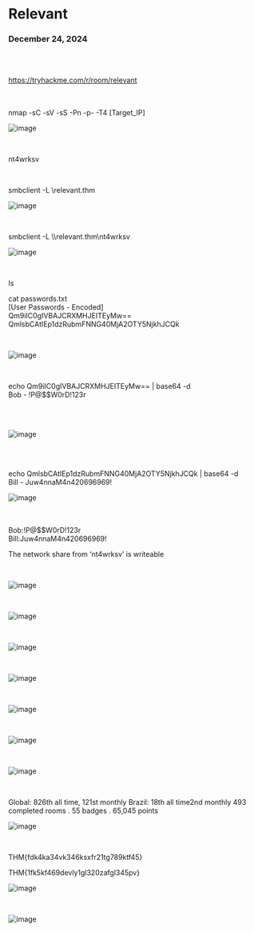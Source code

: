 <h1>Relevant</h1>
<h3>December 24, 2024</h3>

<br>

<br>

https://tryhackme.com/r/room/relevant

<br>

<br>
nmap -sC -sV -sS -Pn -p- -T4 [Target_IP]<br>

![image](https://github.com/user-attachments/assets/2b1695db-fe46-428b-bd11-a76d6644e989)


<br>

nt4wrksv

<br>

smbclient -L \\relevant.thm<br>

![image](https://github.com/user-attachments/assets/40ed588d-5c1e-42aa-9e7c-ee670fdf999c)

<br>

smbclient -L \\\\relevant.thm\\nt4wrksv<br>

![image](https://github.com/user-attachments/assets/9bdc76d8-9135-44d8-86f0-76c8ebffad62)

<br>

ls<br>

cat passwords.txt<br>
[User Passwords - Encoded]<br>
Qm9iIC0gIVBAJCRXMHJEITEyMw==<br>
QmlsbCAtIEp1dzRubmFNNG40MjA2OTY5NjkhJCQk<br>

<br>


![image](https://github.com/user-attachments/assets/d407eec0-9d53-4552-8ed6-c4aec0cff47b)

<br>

echo Qm9iIC0gIVBAJCRXMHJEITEyMw== | base64 -d<br>
Bob - !P@$$W0rD!123r<br><br>

<br>

![image](https://github.com/user-attachments/assets/ee2c2983-cae9-4730-98c3-2e061847e683)

<br>






<br>

echo QmlsbCAtIEp1dzRubmFNNG40MjA2OTY5NjkhJCQk | base64 -d<br>
Bill - Juw4nnaM4n420696969!<br>

![image](https://github.com/user-attachments/assets/e7d0bebe-9d54-478f-9fde-b528fd2a16ba)

<br>
<br>
Bob:!P@$$W0rD!123r<br>
Bill:Juw4nnaM4n420696969!<br>

<p>The network share from ‘nt4wrksv’ is writeable</p>

<br>


![image](https://github.com/user-attachments/assets/001dd077-12db-42cd-997e-9b8e9bf09bf1)

<br>

![image](https://github.com/user-attachments/assets/f05dc433-a04a-4aff-bbfc-149e53a58f73)

<br>

![image](https://github.com/user-attachments/assets/25368979-8d6c-46c0-9214-d96a2f719f43)

<br>

![image](https://github.com/user-attachments/assets/cb43f68d-1d0d-4a28-ba89-041b3c33f7d0)


<br>

![image](https://github.com/user-attachments/assets/59bd97dd-4242-4911-bfcf-24df5f91f04d)

<br>

![image](https://github.com/user-attachments/assets/784dd442-1bb3-4451-a623-68634f06b292)

<br>


![image](https://github.com/user-attachments/assets/e1fc7491-c8b4-4bfd-978e-b4f455a5c081)

<br>












Global: 826th all time, 121st monthly
Brazil: 18th all time2nd monthly
493 completed rooms . 55 badges . 65,045 points
<br>

![image](https://github.com/user-attachments/assets/adf7bef1-49c7-4f4e-ba05-43049f890788)

<br>

THM{fdk4ka34vk346ksxfr21tg789ktf45}<br>

THM{1fk5kf469devly1gl320zafgl345pv}

![image](https://github.com/user-attachments/assets/cd4976bb-8f65-4683-9861-cae9f311d288)

<br>

![image](https://github.com/user-attachments/assets/ecde9507-0634-482e-b550-c755ef856d0c)

